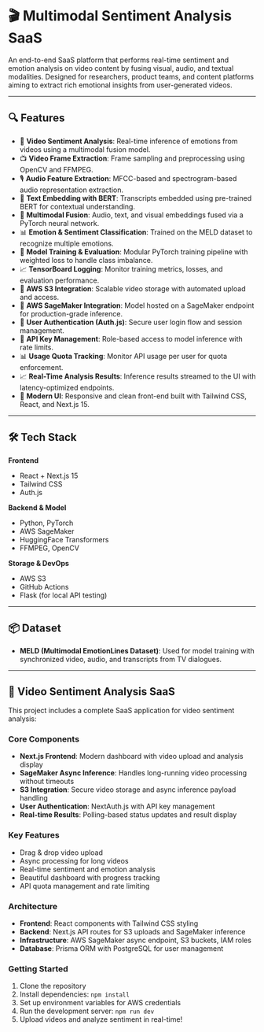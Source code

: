 # 🎬 Multimodal Sentiment Analysis SaaS

An end-to-end SaaS platform that performs real-time sentiment and emotion analysis on video content by fusing visual, audio, and textual modalities. Designed for researchers, product teams, and content platforms aiming to extract rich emotional insights from user-generated videos.

---

## 🔍 Features

- 🎥 **Video Sentiment Analysis**: Real-time inference of emotions from videos using a multimodal fusion model.
- 📺 **Video Frame Extraction**: Frame sampling and preprocessing using OpenCV and FFMPEG.
- 🎙️ **Audio Feature Extraction**: MFCC-based and spectrogram-based audio representation extraction.
- 📝 **Text Embedding with BERT**: Transcripts embedded using pre-trained BERT for contextual understanding.
- 🔗 **Multimodal Fusion**: Audio, text, and visual embeddings fused via a PyTorch neural network.
- 📊 **Emotion & Sentiment Classification**: Trained on the MELD dataset to recognize multiple emotions.
- 🚀 **Model Training & Evaluation**: Modular PyTorch training pipeline with weighted loss to handle class imbalance.
- 📈 **TensorBoard Logging**: Monitor training metrics, losses, and evaluation performance.
- 🚀 **AWS S3 Integration**: Scalable video storage with automated upload and access.
- 🤖 **AWS SageMaker Integration**: Model hosted on a SageMaker endpoint for production-grade inference.
- 🔐 **User Authentication (Auth.js)**: Secure user login flow and session management.
- 🔑 **API Key Management**: Role-based access to model inference with rate limits.
- 📊 **Usage Quota Tracking**: Monitor API usage per user for quota enforcement.
- 📈 **Real-Time Analysis Results**: Inference results streamed to the UI with latency-optimized endpoints.
- 🎨 **Modern UI**: Responsive and clean front-end built with Tailwind CSS, React, and Next.js 15.

---

## 🛠 Tech Stack

**Frontend**
- React + Next.js 15
- Tailwind CSS
- Auth.js

**Backend & Model**
- Python, PyTorch
- AWS SageMaker
- HuggingFace Transformers
- FFMPEG, OpenCV

**Storage & DevOps**
- AWS S3
- GitHub Actions
- Flask (for local API testing)

---

## 📦 Dataset

- **MELD (Multimodal EmotionLines Dataset)**: Used for model training with synchronized video, audio, and transcripts from TV dialogues.

---

## 🚀 Video Sentiment Analysis SaaS

This project includes a complete SaaS application for video sentiment analysis:

### **Core Components**
- **Next.js Frontend**: Modern dashboard with video upload and analysis display
- **SageMaker Async Inference**: Handles long-running video processing without timeouts
- **S3 Integration**: Secure video storage and async inference payload handling
- **User Authentication**: NextAuth.js with API key management
- **Real-time Results**: Polling-based status updates and result display

### **Key Features**
- Drag & drop video upload
- Async processing for long videos
- Real-time sentiment and emotion analysis
- Beautiful dashboard with progress tracking
- API quota management and rate limiting

### **Architecture**
- **Frontend**: React components with Tailwind CSS styling
- **Backend**: Next.js API routes for S3 uploads and SageMaker inference
- **Infrastructure**: AWS SageMaker async endpoint, S3 buckets, IAM roles
- **Database**: Prisma ORM with PostgreSQL for user management

### **Getting Started**
1. Clone the repository
2. Install dependencies: `npm install`
3. Set up environment variables for AWS credentials
4. Run the development server: `npm run dev`
5. Upload videos and analyze sentiment in real-time!

